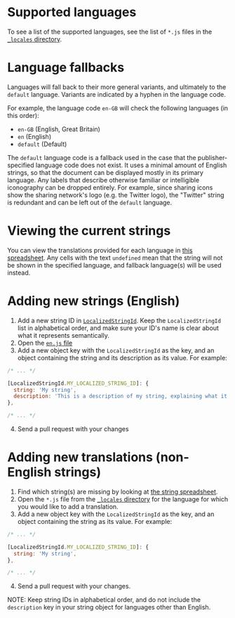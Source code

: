 # Supported languages

To see a list of the supported languages, see the list of `*.js` files in the
[`_locales` directory](https://github.com/ampproject/amphtml/tree/master/extensions/amp-story/1.0/_locales).

# Language fallbacks

Languages will fall back to their more general variants, and ultimately to the
`default` language. Variants are indicated by a hyphen in the language code.

For example, the language code `en-GB` will check the following languages (in
this order):

- `en-GB` (English, Great Britain)
- `en` (English)
- `default` (Default)

The `default` language code is a fallback used in the case that the
publisher-specified language code does not exist. It uses a minimal amount of
English strings, so that the document can be displayed mostly in its primary
language. Any labels that describe otherwise familiar or intelligible
iconography can be dropped entirely. For example, since sharing icons show the
sharing network's logo (e.g. the Twitter logo), the "Twitter" string is
redundant and can be left out of the `default` language.

# Viewing the current strings

You can view the translations provided for each language in
[this spreadsheet](https://bit.ly/amp-story-strings). Any cells with the text
`undefined` mean that the string will not be shown in the specified language,
and fallback language(s) will be used instead.

# Adding new strings (English)

1. Add a new string ID in
   [`LocalizedStringId`](https://github.com/ampproject/amphtml/blob/master/src/localized-strings.js#L31).
   Keep the `LocalizedStringId` list in alphabetical order, and make sure your
   ID's name is clear about what it represents semantically.
2. Open the
   [`en.js` file](https://github.com/ampproject/amphtml/blob/master/extensions/amp-story/1.0/_locales/en.js)
3. Add a new object key with the `LocalizedStringId` as the key, and an object
   containing the string and its description as its value. For example:

```javascript
/* ... */

[LocalizedStringId.MY_LOCALIZED_STRING_ID]: {
  string: 'My string',
  description: 'This is a description of my string, explaining what it means and/or how it is used.',
},

/* ... */
```

4. Send a pull request with your changes

# Adding new translations (non-English strings)

1. Find which string(s) are missing by looking at
   [the string spreadsheet](https://bit.ly/amp-story-strings).
2. Open the `*.js` file from the
   [`_locales` directory](https://github.com/ampproject/amphtml/tree/master/extensions/amp-story/1.0/_locales)
   for the language for which you would like to add a translation.
3. Add a new object key with the `LocalizedStringId` as the key, and an object
   containing the string as its value. For example:

```javascript
/* ... */

[LocalizedStringId.MY_LOCALIZED_STRING_ID]: {
  string: 'My string',
},

/* ... */
```

4. Send a pull request with your changes.

NOTE: Keep string IDs in alphabetical order, and do not include the
`description` key in your string object for languages other than English.
